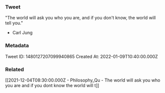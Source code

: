 ### Tweet
"The world will ask you who you are, and if you don't know, the world will tell you." 

- Carl Jung

### Metadata
Tweet ID: 1480127207099940865
Created At: 2022-01-09T10:40:00.000Z

### Related
[[2021-12-04T08:30:00.000Z - Philosophy_Qu - The world will ask you who you are and if you dont know the world will t]]


